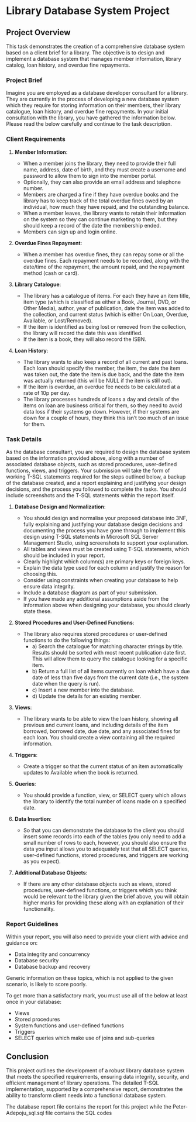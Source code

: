 # Library Database System Project

## Project Overview

This task demonstrates the creation of a comprehensive database system based on a client brief for a library. The objective is to design and implement a database system that manages member information, library catalog, loan history, and overdue fine repayments.

### Project Brief

Imagine you are employed as a database developer consultant for a library. They are currently in the process of developing a new database system which they require for storing information on their members, their library catalogue, loan history, and overdue fine repayments. In your initial consultation with the library, you have gathered the information below. Please read the below carefully and continue to the task description.

### Client Requirements

1. **Member Information**:
   - When a member joins the library, they need to provide their full name, address, date of birth, and they must create a username and password to allow them to sign into the member portal.
   - Optionally, they can also provide an email address and telephone number.
   - Members are charged a fine if they have overdue books and the library has to keep track of the total overdue fines owed by an individual, how much they have repaid, and the outstanding balance.
   - When a member leaves, the library wants to retain their information on the system so they can continue marketing to them, but they should keep a record of the date the membership ended.
   - Members can sign up and login online.

2. **Overdue Fines Repayment**:
   - When a member has overdue fines, they can repay some or all the overdue fines. Each repayment needs to be recorded, along with the date/time of the repayment, the amount repaid, and the repayment method (cash or card).

3. **Library Catalogue**:
   - The library has a catalogue of items. For each they have an item title, item type (which is classified as either a Book, Journal, DVD, or Other Media), author, year of publication, date the item was added to the collection, and current status (which is either On Loan, Overdue, Available, or Lost/Removed).
   - If the item is identified as being lost or removed from the collection, the library will record the date this was identified.
   - If the item is a book, they will also record the ISBN.

4. **Loan History**:
   - The library wants to also keep a record of all current and past loans. Each loan should specify the member, the item, the date the item was taken out, the date the item is due back, and the date the item was actually returned (this will be NULL if the item is still out).
   - If the item is overdue, an overdue fee needs to be calculated at a rate of 10p per day.
   - The library processes hundreds of loans a day and details of the items on loan are business critical for them, so they need to avoid data loss if their systems go down. However, if their systems are down for a couple of hours, they think this isn’t too much of an issue for them.

### Task Details

As the database consultant, you are required to design the database system based on the information provided above, along with a number of associated database objects, such as stored procedures, user-defined functions, views, and triggers. Your submission will take the form of working T-SQL statements required for the steps outlined below, a backup of the database created, and a report explaining and justifying your design decisions, and the process you followed to complete the tasks. You should include screenshots and the T-SQL statements within the report itself.

1. **Database Design and Normalization**:
   - You should design and normalise your proposed database into 3NF, fully explaining and justifying your database design decisions and documenting the process you have gone through to implement this design using T-SQL statements in Microsoft SQL Server Management Studio, using screenshots to support your explanation.
   - All tables and views must be created using T-SQL statements, which should be included in your report.
   - Clearly highlight which column(s) are primary keys or foreign keys.
   - Explain the data type used for each column and justify the reason for choosing this.
   - Consider using constraints when creating your database to help ensure data integrity.
   - Include a database diagram as part of your submission.
   - If you have made any additional assumptions aside from the information above when designing your database, you should clearly state these.

2. **Stored Procedures and User-Defined Functions**:
   - The library also requires stored procedures or user-defined functions to do the following things:
     - a) Search the catalogue for matching character strings by title. Results should be sorted with most recent publication date first. This will allow them to query the catalogue looking for a specific item.
     - b) Return a full list of all items currently on loan which have a due date of less than five days from the current date (i.e., the system date when the query is run).
     - c) Insert a new member into the database.
     - d) Update the details for an existing member.

3. **Views**:
   - The library wants to be able to view the loan history, showing all previous and current loans, and including details of the item borrowed, borrowed date, due date, and any associated fines for each loan. You should create a view containing all the required information.

4. **Triggers**:
   - Create a trigger so that the current status of an item automatically updates to Available when the book is returned.

5. **Queries**:
   - You should provide a function, view, or SELECT query which allows the library to identify the total number of loans made on a specified date.

6. **Data Insertion**:
   - So that you can demonstrate the database to the client you should insert some records into each of the tables (you only need to add a small number of rows to each, however, you should also ensure the data you input allows you to adequately test that all SELECT queries, user-defined functions, stored procedures, and triggers are working as you expect).

7. **Additional Database Objects**:
   - If there are any other database objects such as views, stored procedures, user-defined functions, or triggers which you think would be relevant to the library given the brief above, you will obtain higher marks for providing these along with an explanation of their functionality.

### Report Guidelines

Within your report, you will also need to provide your client with advice and guidance on:
- Data integrity and concurrency
- Database security
- Database backup and recovery

Generic information on these topics, which is not applied to the given scenario, is likely to score poorly.

To get more than a satisfactory mark, you must use all of the below at least once in your database:
- Views
- Stored procedures
- System functions and user-defined functions
- Triggers
- SELECT queries which make use of joins and sub-queries


## Conclusion

This project outlines the development of a robust library database system that meets the specified requirements, ensuring data integrity, security, and efficient management of library operations. The detailed T-SQL implementation, supported by a comprehensive report, demonstrates the ability to transform client needs into a functional database system.

The database report file contains the report for this project while the Peter-Adepoju_sql.sql file contains the SQL codes
